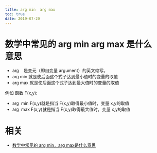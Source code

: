 ```yaml
---
title: arg min  arg max
toc: true
date: 2019-07-20
---
```

# 数学中常见的 arg min arg max 是什么意思

- arg    是变元（即自变量 argument）的英文缩写。
- arg min 就是使后面这个式子达到最小值时的变量的取值
- arg max 就是使后面这个式子达到最大值时的变量的取值

例如 函数 F(x,y):

- arg  min F(x,y)就是指当 F(x,y)取得最小值时，变量 x,y的取值
- arg  max F(x,y)就是指当 F(x,y)取得最大值时，变量 x,y的取值



# 相关

- [数学中常见的 arg min，arg max是什么意思](https://blog.csdn.net/JayMining/article/details/52723759)
